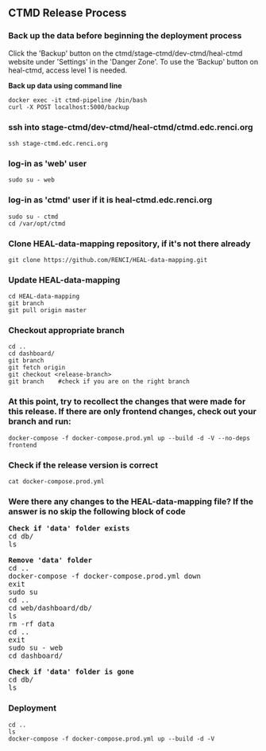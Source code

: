 ## CTMD Release Process

### Back up the data before beginning the deployment process
Click the 'Backup' button on the ctmd/stage-ctmd/dev-ctmd/heal-ctmd website under 'Settings' in the 'Danger Zone'. To use the 'Backup' button on heal-ctmd, access level 1 is needed.

<b>Back up data using command line</b>
```
docker exec -it ctmd-pipeline /bin/bash
curl -X POST localhost:5000/backup
```

### ssh into stage-ctmd/dev-ctmd/heal-ctmd/ctmd.edc.renci.org
```
ssh stage-ctmd.edc.renci.org
```
### log-in as 'web' user
```
sudo su - web
```
### log-in as 'ctmd' user if it is heal-ctmd.edc.renci.org
```
sudo su - ctmd
cd /var/opt/ctmd
```
### Clone HEAL-data-mapping repository, if it's not there already
```
git clone https://github.com/RENCI/HEAL-data-mapping.git
```
### Update HEAL-data-mapping
```
cd HEAL-data-mapping
git branch
git pull origin master
```
### Checkout appropriate branch
```
cd ..
cd dashboard/
git branch
git fetch origin
git checkout <release-branch>
git branch    #check if you are on the right branch
```
### At this point, try to recollect the changes that were made for this release. If there are only frontend changes, check out your branch and run:
```
docker-compose -f docker-compose.prod.yml up --build -d -V --no-deps frontend
```
### Check if the release version is correct
```
cat docker-compose.prod.yml
```
### Were there any changes to the HEAL-data-mapping file? If the answer is no skip the following block of code
<pre>
<b>Check if 'data' folder exists</b>
cd db/
ls

<b>Remove 'data' folder</b>
cd ..
docker-compose -f docker-compose.prod.yml down
exit
sudo su
cd ..
cd web/dashboard/db/
ls
rm -rf data
cd ..
exit
sudo su - web
cd dashboard/

<b>Check if 'data' folder is gone</b>
cd db/
ls
</pre>
### Deployment
```
cd ..
ls
docker-compose -f docker-compose.prod.yml up --build -d -V
```
